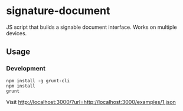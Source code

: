 # signature-document

JS script that builds a signable document interface. Works on multiple devices.

## Usage

### Development

```
npm install -g grunt-cli
npm install
grunt
```

Visit <http://localhost:3000/?url=http://localhost:3000/examples/1.json>
